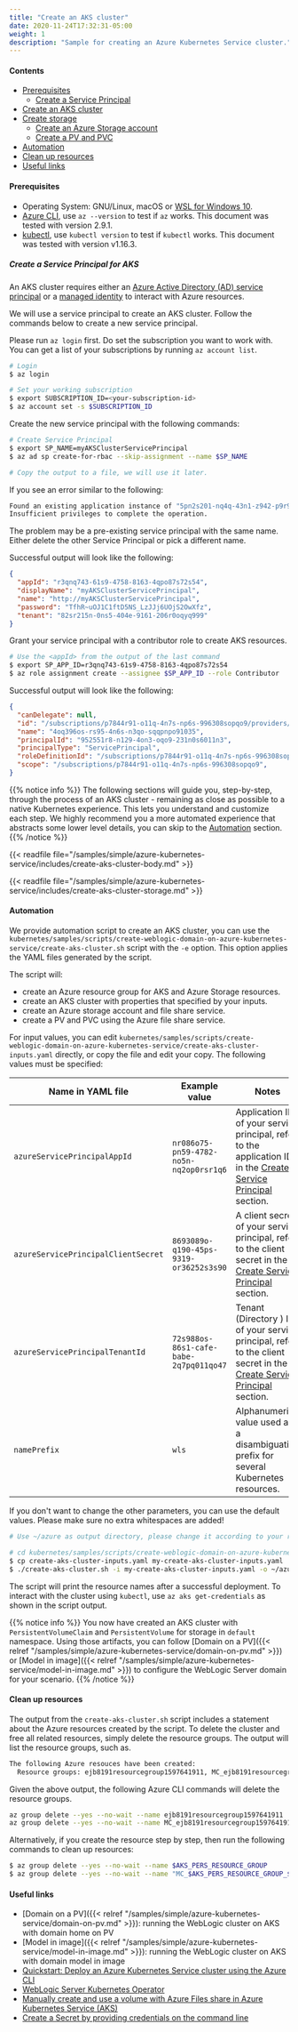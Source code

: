 ```yaml
---
title: "Create an AKS cluster"
date: 2020-11-24T17:32:31-05:00
weight: 1
description: "Sample for creating an Azure Kubernetes Service cluster."
---
```


#### Contents

 - [Prerequisites](#prerequisites)
    - [Create a Service Principal](#create-service-principal-for-aks)
- [Create an AKS cluster](#create-an-azure-kubernetes-service-cluster)
- [Create storage](#create-storage)
    - [Create an Azure Storage account](#create-an-azure-storage-account)
    - [Create a PV and PVC](#create-storage)
 - [Automation](#automation)
 - [Clean up resources](#clean-up-resources)
 - [Useful links](#useful-links)

#### Prerequisites

* Operating System: GNU/Linux, macOS or [WSL for Windows 10](https://docs.microsoft.com/windows/wsl/install-win10).
* [Azure CLI](https://docs.microsoft.com/cli/azure), use `az --version` to test if `az` works.  This document was tested with version 2.9.1.
* [kubectl](https://kubernetes-io-vnext-staging.netlify.com/docs/tasks/tools/install-kubectl/), use `kubectl version` to test if `kubectl` works.  This document was tested with version v1.16.3.

##### Create a Service Principal for AKS

An AKS cluster requires either an [Azure Active Directory (AD) service principal](https://docs.microsoft.com/azure/active-directory/develop/app-objects-and-service-principals) or a [managed identity](https://docs.microsoft.com/azure/aks/use-managed-identity) to interact with Azure resources.

We will use a service principal to create an AKS cluster. Follow the commands below to create a new service principal.

Please run `az login` first. Do set the subscription you want to work with. You can get a list of your subscriptions by running `az account list`.

```bash
# Login
$ az login

# Set your working subscription
$ export SUBSCRIPTION_ID=<your-subscription-id>
$ az account set -s $SUBSCRIPTION_ID
```

Create the new service principal with the following commands:

```bash
# Create Service Principal
$ export SP_NAME=myAKSClusterServicePrincipal
$ az ad sp create-for-rbac --skip-assignment --name $SP_NAME

# Copy the output to a file, we will use it later.
```

If you see an error similar to the following:

```bash
Found an existing application instance of "5pn2s201-nq4q-43n1-z942-p9r9571qr3rp". We will patch it
Insufficient privileges to complete the operation.
```

The problem may be a pre-existing service principal with the same name.  Either delete the other Service Principal or pick a different name.

Successful output will look like the following:

```json
{
  "appId": "r3qnq743-61s9-4758-8163-4qpo87s72s54",
  "displayName": "myAKSClusterServicePrincipal",
  "name": "http://myAKSClusterServicePrincipal",
  "password": "TfhR~uOJ1C1ftD5NS_LzJJj6UOjS2OwXfz",
  "tenant": "82sr215n-0ns5-404e-9161-206r0oqyq999"
}
```

Grant your service principal with a contributor role to create AKS resources.

```bash
# Use the <appId> from the output of the last command
$ export SP_APP_ID=r3qnq743-61s9-4758-8163-4qpo87s72s54
$ az role assignment create --assignee $SP_APP_ID --role Contributor
```

Successful output will look like the following:

```json
{
  "canDelegate": null,
  "id": "/subscriptions/p7844r91-o11q-4n7s-np6s-996308sopqo9/providers/Microsoft.Authorization/roleAssignments/4oq396os-rs95-4n6s-n3qo-sqqpnpo91035",
  "name": "4oq396os-rs95-4n6s-n3qo-sqqpnpo91035",
  "principalId": "952551r8-n129-4on3-oqo9-231n0s6011n3",
  "principalType": "ServicePrincipal",
  "roleDefinitionId": "/subscriptions/p7844r91-o11q-4n7s-np6s-996308sopqo9/providers/Microsoft.Authorization/roleDefinitions/o24988np-6180-42n0-no88-20s7382qq24p",
  "scope": "/subscriptions/p7844r91-o11q-4n7s-np6s-996308sopqo9",
}
```

{{% notice info %}} The following sections will guide you, step-by-step, through the process of an AKS cluster - remaining as close as possible to a native Kubernetes experience. This lets you understand and customize each step. We highly recommend you a more automated experience that abstracts some lower level details, you can skip to the [Automation](#automation) section.
{{% /notice %}}


{{< readfile file="/samples/simple/azure-kubernetes-service/includes/create-aks-cluster-body.md" >}}

{{< readfile file="/samples/simple/azure-kubernetes-service/includes/create-aks-cluster-storage.md" >}}

#### Automation

We provide automation script to create an AKS cluster, you can use the `kubernetes/samples/scripts/create-weblogic-domain-on-azure-kubernetes-service/create-aks-cluster.sh` script with the `-e` option. This option applies the YAML files generated by the script.

The script will:
  * create an Azure resource group for AKS and Azure Storage resources.
  * create an AKS cluster with properties that specified by your inputs.
  * create an Azure storage account and file share service.
  * create a PV and PVC using the Azure file share service. 

For input values, you can edit `kubernetes/samples/scripts/create-weblogic-domain-on-azure-kubernetes-service/create-aks-cluster-inputs.yaml` directly, or copy the file and edit your copy. The following values must be specified:

| Name in YAML file | Example value | Notes |
|-------------------|---------------|-------|
| `azureServicePrincipalAppId` | `nr086o75-pn59-4782-no5n-nq2op0rsr1q6` | Application ID of your service principal, refer to the application ID in the [Create Service Principal](#create-a-service-principal-for-aks) section. |
| `azureServicePrincipalClientSecret` | `8693089o-q190-45ps-9319-or36252s3s90` | A client secret of your service principal, refer to the client secret in the [Create Service Principal](#create-a-service-principal-for-aks) section. |
| `azureServicePrincipalTenantId` | `72s988os-86s1-cafe-babe-2q7pq011qo47` | Tenant (Directory ) ID of your service principal, refer to the client secret in the [Create Service Principal](#create-a-service-principal-for-aks) section. |
| `namePrefix` | `wls` | Alphanumeric value used as a disambiguation prefix for several Kubernetes resources. |

If you don't want to change the other parameters, you can use the default values.  Please make sure no extra whitespaces are added!

```bash
# Use ~/azure as output directory, please change it according to your requirement.

# cd kubernetes/samples/scripts/create-weblogic-domain-on-azure-kubernetes-service
$ cp create-aks-cluster-inputs.yaml my-create-aks-cluster-inputs.yaml
$ ./create-aks-cluster.sh -i my-create-aks-cluster-inputs.yaml -o ~/azure -e
```

The script will print the resource names after a successful deployment.  To interact with the cluster using `kubectl`, use `az aks get-credentials` as shown in the script output.

{{% notice info %}} You now have created an AKS cluster with `PersistentVolumeClaim` and `PersistentVolume` for storage in `default` namespace.  Using those artifacts, you can follow [Domain on a PV]({{< relref "/samples/simple/azure-kubernetes-service/domain-on-pv.md" >}}) or [Model in image]({{< relref "/samples/simple/azure-kubernetes-service/model-in-image.md" >}}) to configure the WebLogic Server domain for your scenario.
{{% /notice %}}

#### Clean up resources

The output from the `create-aks-cluster.sh` script includes a statement about the Azure resources created by the script.  To delete the cluster and free all related resources, simply delete the resource groups.  The output will list the resource groups, such as.

```bash
The following Azure resouces have been created:
  Resource groups: ejb8191resourcegroup1597641911, MC_ejb8191resourcegroup1597641911_ejb8191akscluster1597641911_eastus
```

Given the above output, the following Azure CLI commands will delete the resource groups.

```bash
az group delete --yes --no-wait --name ejb8191resourcegroup1597641911
az group delete --yes --no-wait --name MC_ejb8191resourcegroup1597641911_ejb8191akscluster1597641911_eastus
```

Alternatively, if you create the resource step by step, then run the following commands to clean up resources:

```bash
$ az group delete --yes --no-wait --name $AKS_PERS_RESOURCE_GROUP
$ az group delete --yes --no-wait --name "MC_$AKS_PERS_RESOURCE_GROUP_$AKS_CLUSTER_NAME_$AKS_PERS_LOCATION"
```


#### Useful links

- [Domain on a PV]({{< relref "/samples/simple/azure-kubernetes-service/domain-on-pv.md" >}}): running the WebLogic cluster on AKS with domain home on PV
- [Model in image]({{< relref "/samples/simple/azure-kubernetes-service/model-in-image.md" >}}): running the WebLogic cluster on AKS with domain model in image
- [Quickstart: Deploy an Azure Kubernetes Service cluster using the Azure CLI](https://docs.microsoft.com/azure/aks/kubernetes-walkthrough)
- [WebLogic Server Kubernetes Operator](https://oracle.github.io/weblogic-kubernetes-operator/userguide/introduction/introduction/)
- [Manually create and use a volume with Azure Files share in Azure Kubernetes Service (AKS)](https://docs.microsoft.com/azure/aks/azure-files-volume)
- [Create a Secret by providing credentials on the command line](https://kubernetes.io/docs/tasks/configure-pod-container/pull-image-private-registry/#create-a-secret-by-providing-credentials-on-the-command-line)
